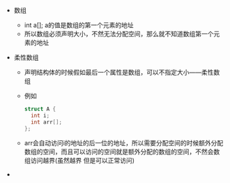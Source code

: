 - 数组

  - int a[]; a的值是数组的第一个元素的地址
  - 所以数组必须声明大小，不然无法分配空间，那么就不知道数组第一个元素的地址

- 柔性数组

  - 声明结构体的时候假如最后一个属性是数组，可以不指定大小——柔性数组

  - 例如

    ```c
    struct A {
      int i;
      int arr[];
    };
    ```

  - arr会自动访问i的地址的后一位的地址，所以需要分配空间的时候额外分配数组的空间，而且可以访问的空间就是额外分配的数组的空间，不然会数组访问越界(虽然越界 但是可以正常访问)

- 